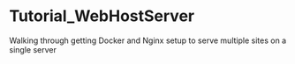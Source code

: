 # Tutorial_WebHostServer
Walking through getting Docker and Nginx setup to serve multiple sites on a single server
